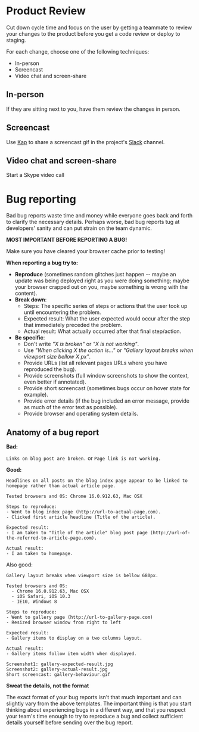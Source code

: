 Product Review
==============

Cut down cycle time and focus on the user
by getting a teammate to review your changes to the product
before you get a code review or deploy to staging.

For each change, choose one of the following techniques:

* In-person
* Screencast
* Video chat and screen-share

In-person
---------

If they are sitting next to you,
have them review the changes in person.

Screencast
----------

Use [Kap] to share a screencast gif in the project's [Slack] channel.

[Kap]: https://getkap.co/
[Slack]: https://slack.com/

Video chat and screen-share
--------------------------

Start a Skype video call

Bug reporting
=============

Bad bug reports waste time and money while everyone goes back and forth to clarify the necessary details.
Perhaps worse, bad bug reports tug at developers' sanity and can put strain on the team dynamic.

**MOST IMPORTANT BEFORE REPORTING A BUG!**

Make sure you have cleared your browser cache prior to testing!

**When reporting a bug try to:**

* **Reproduce** (sometimes random glitches just happen -- maybe an update was being deployed right as you were doing something; maybe your browser crapped out on you, maybe something is wrong with the content).
* **Break down**:
  * Steps: The specific series of steps or actions that the user took up until encountering the problem.
  * Expected result: What the user expected would occur after the step that immediately preceded the problem.
  * Actual result: What actually occurred after that final step/action.
* **Be specific**:
  * Don't write _"X is broken"_ or _"X is not working"_.
  * Use _"When clicking X the action is..."_ or _"Gallery layout breaks when viewport size bellow X px"_.
  * Provide URLs (list all relevant pages URLs where you have reproduced the bug).
  * Provide screenshots (full window screenshots to show the context, even better if annotated).
  * Provide short screencast (sometimes bugs occur on hover state for example).
  * Provide error details (if the bug included an error message, provide as much of the error text as possible).
  * Provide browser and operating system details.

Anatomy of a bug report
-----------------------

**Bad:**

`Links on blog post are broken.` or `Page link is not working.`

**Good:**

`Headlines on all posts on the blog index page appear to be linked to homepage rather than actual article page.`

```
Tested browsers and OS: Chrome 16.0.912.63, Mac OSX

Steps to reproduce:
- Went to blog index page (http://url-to-actual-page.com).
- Clicked first article headline (Title of the article).

Expected result:
- I am taken to "Title of the article" blog post page (http://url-of-the-referred-to-article-page.com).

Actual result:
- I am taken to homepage.
```

Also good:

`Gallery layout breaks when viewport size is bellow 680px.`

```
Tested browsers and OS:
  - Chrome 16.0.912.63, Mac OSX
  - iOS Safari, iOS 10.3
  - IE10, Windows 8

Steps to reproduce:
- Went to gallery page (http://url-to-gallery-page.com)
- Resized browser window from right to left

Expected result:
- Gallery items to display on a two columns layout.

Actual result:
- Gallery items follow item width when displayed.

Screenshot1: gallery-expected-result.jpg
Screenshot2: gallery-actual-result.jpg
Short screencast: gallery-behaviour.gif
```

**Sweat the details, not the format**

The exact format of your bug reports isn't that much important and can slightly vary from the above templates. The important thing is that you start thinking about experiencing bugs in a different way, and that you respect your team's time enough to try to reproduce a bug and collect sufficient details yourself before sending over the bug report.
